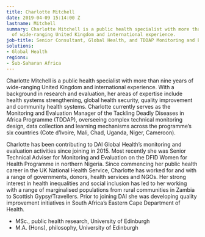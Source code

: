 ```yaml
---
title: Charlotte Mitchell
date: 2019-04-09 15:14:00 Z
lastname: Mitchell
summary: Charlotte Mitchell is a public health specialist with more than nine years
  of wide-ranging United Kingdom and international experience.
job-title: Senior Consultant, Global Health, and TDDAP Monitoring and Evaluation Manager
solutions:
- Global Health
regions:
- Sub-Saharan Africa
---
```


Charlotte Mitchell is a public health specialist with more than nine years of wide-ranging United Kingdom and international experience. With a background in research and evaluation, her areas of expertise include health systems strengthening, global health security, quality improvement and community health systems. Charlotte currently serves as the Monitoring and Evaluation Manager of the Tackling Deadly Diseases in Africa Programme (TDDAP), overseeing complex technical monitoring design, data collection and learning mechanisms across the programme’s six countries (Cote d’Ivoire, Mali, Chad, Uganda, Niger, Cameroon).

Charlotte has been contributing to DAI Global Health’s monitoring and evaluation activities since joining in 2015. Most recently she was Senior Technical Adviser for Monitoring and Evaluation on the DFID Women for Health Programme in northern Nigeria. Since commencing her public health career in the UK National Health Service, Charlotte has worked for and with a range of governments, donors, health services and NGOs. Her strong interest in health inequalities and social inclusion has led to her working with a range of marginalised populations from rural communities in Zambia to Scottish Gypsy/Travellers. Prior to joining DAI she was developing quality improvement initiatives in South Africa’s Eastern Cape Department of Health.

* MSc., public health research, University of Edinburgh
* M.A. (Hons), philosophy, University of Edinburgh
